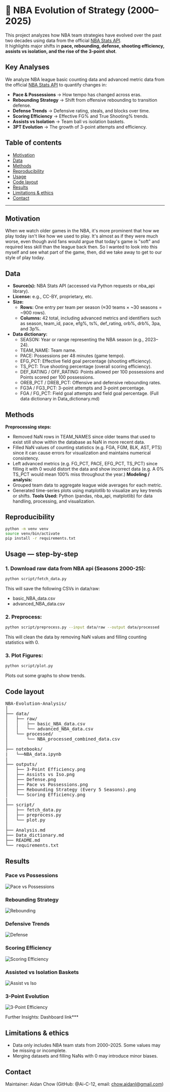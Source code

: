 # **🏀 NBA Evolution of Strategy (2000–2025)**

This project analyzes how NBA team strategies have evolved over the past two decades using data from the official [NBA Stats API](https://github.com/swar/nba_api).  
It highlights major shifts in **pace, rebounding, defense, shooting efficiency, assists vs isolation, and the rise of the 3-point shot**.

## **Key Analyses**
We analyze NBA league basic counting data and advanced metric data from the official [NBA Stats API](https://github.com/swar/nba_api) to quantify changes in:</br>
 - **Pace & Possessions** → How tempo has changed across eras.</br>
 - **Rebounding Strategy** → Shift from offensive rebounding to transition defense.</br>
 - **Defense Trends** → Defensive rating, steals, and blocks over time.</br>
 - **Scoring Efficiency** → Effective FG% and True Shooting% trends.</br>
 - **Assists vs Isolation** → Team ball vs isolation baskets.</br>
 - **3PT Evolution** → The growth of 3-point attempts and efficiency.</br>


## **Table of contents**
- [Motivation](#motivation)
- [Data](#data)
- [Methods](#methods)
- [Reproducibility](#reproducibility)
- [Usage](#usage)
- [Code layout](#code-layout)
- [Results](#results)
- [Limitations & ethics](#limitations--ethics)
- [Contact](#contact)

---

## **Motivation**
When we watch older games in the NBA, it's more prominent that how we play today isn't like how we used to play. It's almost as if they were much worse, even though avid fans would argue that today's game is "soft" and required less skill than the league back then. So I wanted to look into this myself and see what part of the game, then, did we take away to get to our style of play today.  

## **Data**
- **Source(s):** NBA Stats API (accessed via Python requests or nba_api library).
- **License:** e.g., CC-BY, proprietary, etc.
- **Size:**
   - **Rows:** One entry per team per season (≈30 teams × ~30 seasons = ~900 rows).
   - **Columns:** 42 total, including advanced metrics and identifiers such as season, team_id, pace, efg%, ts%, def_rating, orb%, drb%, 3pa, and 3p%.
- **Data dictionary:** 
   - SEASON: Year or range representing the NBA season (e.g., 2023–24).
   - TEAM_NAME: Team name.
   - PACE: Possessions per 48 minutes (game tempo).
   - EFG_PCT: Effective field goal percentage (shooting efficiency).
   - TS_PCT: True shooting percentage (overall scoring efficiency).
   - DEF_RATING / OFF_RATING: Points allowed per 100 possessions and Points scored per 100 possessions.
   - OREB_PCT / DREB_PCT: Offensive and defensive rebounding rates.
   - FG3A / FG3_PCT: 3-point attempts and 3-point percentage.
   - FGA / FG_PCT: Field goal attempts and field goal percentage.
   (Full data dictionary in Data_dictionary.md)

## **Methods**
**Preprocessing steps:** 
- Removed NaN rows in TEAM_NAMES since older teams that used to exist still show within the database as NaN in more recent data.
- Filled NaN values of counting statistics (e.g. FGA, FGM, BLK, AST, PTS) since it can cause errors for visualization and maintains numerical consistency.
- Left advanced metrics (e.g. FG_PCT, PACE, EFG_PCT, TS_PCT) since filling it with 0 would distort the data and show incorrect data (e.g. A 0% TS_PCT would mean 100% miss throughout the year.) 
**Modeling / analysis:** 
- Grouped team data to aggregate league wide averages for each metric.
- Generated time-series plots using matplotlib to visualize any key trends or shifts.
**Tools Used:** Python (pandas, nba_api, matplotlib) for data handling, processing, and visualization.

## **Reproducibility**
```bash
python -m venv venv
source venv/bin/activate
pip install -r requirements.txt
```

## **Usage — step-by-step**
### 1. Download raw data from NBA api (Seasons 2000-25):
```bash
python script/fetch_data.py
```
This will save the following CSVs in data/raw:
- basic_NBA_data.csv
- advanced_NBA_data.csv

### 2. Preprocess:
```bash
python script/preprocess.py --input data/raw --output data/processed
```
This will clean the data by removing NaN values and filling counting statistics with 0.

### 3. Plot Figures:
```bash
python script/plot.py
```
Plots out some graphs to show trends.

## **Code layout**
<pre>
NBA-Evolution-Analysis/
│
├── data/
│   ├── raw/
│   │   ├── basic_NBA_data.csv
│   │   └── advanced_NBA_data.csv
│   └── processed/
│       └── NBA_processed_combined_data.csv
│
├── notebooks/
|   └──NBA_data.ipynb
|
├── outputs/
│   ├── 3-Point Efficiency.png
│   ├── Assists vs Iso.png
│   ├── Defense.png
│   ├── Pace vs Possessions.png
│   ├── Rebounding Strategy (Every 5 Seasons).png
│   └── Scoring Efficiency.png
|
├── script/
│   ├── fetch_data.py
│   ├── preprocess.py
│   └── plot.py
│
├── Analysis.md
├── Data_dictionary.md
├── README.md
└── requirements.txt
</pre>

## **Results**

### Pace vs Possessions
![Pace vs Possessions](outputs/Pace%20vs%20Possessions.png)

### Rebounding Strategy
![Rebounding](outputs/Rebounding%20Strategy%20(Every%205%20Seasons).png)

### Defensive Trends
![Defense](outputs/Defense.png)

### Scoring Efficiency
![Scoring Efficiency](outputs/Scoring%20Efficiency.png)

### Assisted vs Isolation Baskets
![Assist vs Iso](outputs/Assists%20vs%20Iso.png)

### 3-Point Evolution
![3-Point Efficiency](outputs/3-Point%20Efficiency.png)

Further Insights:
Dashboard link***

## **Limitations & ethics**
- Data only includes NBA team stats from 2000–2025. Some values may be missing or incomplete.
- Merging datasets and filling NaNs with 0 may introduce minor biases.

## **Contact**
Maintainer: Aidan Chow (GitHub: @Ai-C-12, email: chow.aidanl@gmail.com)
